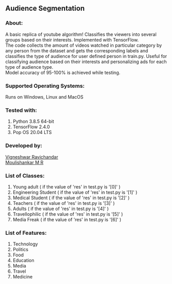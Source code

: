 ## Audience Segmentation

### About:

A basic replica of youtube algorithm! Classifies the viewers into several groups based on their interests. Implemented with TensorFlow.  
The code collects the amount of videos watched in particular category by any person from the dataset and gets the corresponding labels and classifies the type of audience for user defined person in train.py. Useful for classifying audience based on their interests and personalizing ads for each type of audience type.  
Model accuracy of 95-100% is achieved while testing.

### Supported Operating Systems:  
Runs on Windows, Linux and MacOS

### Tested with:  
1. Python 3.8.5 64-bit  
2. TensorFlow 2.4.0  
3. Pop OS 20.04 LTS  

### Developed by:  
[Vigneshwar Ravichandar](https://github.com/ToastCoder)  
[Moulishankar M R](https://github.com/Moulishankar10)  

### List of Classes:  
1. Young adult ( if the value of 'res' in test.py is '[0]' )  
2. Engineering Student ( if the value of 'res' in test.py is '[1]' )  
3. Medical Student ( if the value of 'res' in test.py is '[2]' )  
4. Teachers ( if the value of 'res' in test.py is '[3]' )  
5. Adults ( if the value of 'res' in test.py is '[4]' )  
6. Travellophilic ( if the value of 'res' in test.py is '[5]' )  
7. Media Freak ( if the value of 'res' in test.py is '[6]' )  

### List of Features:  
1. Technology  
2. Politics  
3. Food  
4. Education  
5. Media  
6. Travel  
7. Medicine  



